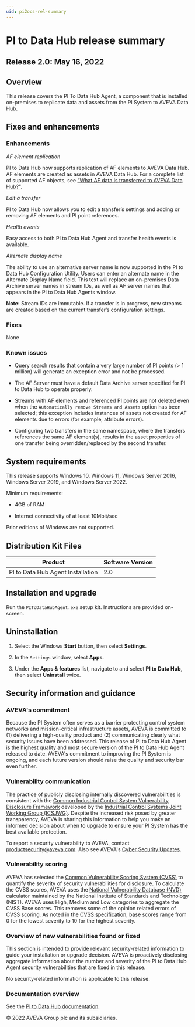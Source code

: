 ```yaml
---
uid: pi2ocs-rel-summary
---
```


# PI to Data Hub release summary

## Release 2.0: May 16, 2022

## Overview

This release covers the PI To Data Hub Agent, a component that is installed on-premises to replicate data and assets from the PI System to AVEVA Data Hub.

## Fixes and enhancements

### Enhancements

*AF element replication*

PI to Data Hub now supports replication of AF elements to AVEVA Data Hub. AF elements are created as assets in AVEVA Data Hub. For a complete list of supported AF objects, see ["What AF data is transferred to AVEVA Data Hub?"](xref:af-data-transferred).

*Edit a transfer*

PI to Data Hub now allows you to edit a transfer’s settings and adding or removing AF elements and PI point references.

*Health events*

Easy access to both PI to Data Hub Agent and transfer health events is available.

*Alternate display name*

The ability to use an alternative server name is now supported in the PI to Data Hub Configuration Utility. Users can enter an alternate name in the Alternate Display Name field. This text will replace an on-premises Data Archive server names in stream IDs, as well as AF server names that appears in the PI to Data Hub Agents window.
 
**Note:** Stream IDs are immutable. If a transfer is in progress, new streams are created based on the current transfer’s configuration settings.

### Fixes

None

### Known issues

* Query search results that contain a very large number of PI points (> 1 million) will generate an exception error and not be processed.

* The AF Server must have a default Data Archive server specified for PI to Data Hub to operate properly.

* Streams with AF elements and referenced PI points are not deleted even when the `Automatically remove Streams and Assets` option has been selected; this exception includes instances of assets not created for AF elements due to errors (for example, attribute errors).

* Configuring two transfers in the same namespace, where the transfers references the same AF element(s), results in the asset properties of one transfer being overridden/replaced by the second transfer.

## System requirements

This release supports Windows 10, Windows 11, Windows Server 2016, Windows Server 2019, and Windows Server 2022.

Minimum requirements:

* 4GB of RAM

* Internet connectivity of at least 10Mbit/sec

Prior editions of Windows are not supported.

## Distribution Kit Files

| Product  | Software Version |
|------------- | ------------ |
| PI to Data Hub Agent Installation | 2.0 |

## Installation and upgrade

Run the `PIToDataHubAgent.exe` setup kit. Instructions are provided on-screen.

## Uninstallation

1. Select the Windows **Start** button, then select **Settings**.

1. In the `Settings` window, select **Apps**.

1. Under the **Apps & features** list, navigate to and select **PI to Data Hub**, then select **Uninstall** twice.

## Security information and guidance

### AVEVA's commitment

Because the PI System often serves as a barrier protecting control system networks and mission-critical infrastructure assets, AVEVA is committed to (1) delivering a high-quality product and (2) communicating clearly what security issues have been addressed. This release of PI to Data Hub Agent is the highest quality and most secure version of the PI to Data Hub Agent released to date. AVEVA's commitment to improving the PI System is ongoing, and each future version should raise the quality and security bar even further.

### Vulnerability communication

The practice of publicly disclosing internally discovered vulnerabilities is consistent with the [Common Industrial Control System Vulnerability Disclosure Framework](https://www.cisa.gov/uscert/sites/default/files/ICSJWG-Archive/ICSJWG_Vulnerability_Disclosure_Framework_Final_1.pdf) developed by the [Industrial Control Systems Joint Working Group (ICSJWG)](https://www.cisa.gov/uscert/ics/Industrial-Control-Systems-Joint-Working-Group-ICSJWG). Despite the increased risk posed by greater transparency, AVEVA is sharing this information to help you make an informed decision about when to upgrade to ensure your PI System has the best available protection.

To report a security vulnerability to AVEVA, contact productsecurity@aveva.com. Also see AVEVA's [Cyber Security Updates](https://www.aveva.com/en/support-and-success/cyber-security-updates/).

### Vulnerability scoring
AVEVA has selected the [Common Vulnerability Scoring System (CVSS)](https://www.first.org/cvss/v2/guide) to quantify the severity of security vulnerabilities for disclosure. To calculate the CVSS scores, AVEVA uses the [National Vulnerability Database (NVD)](https://nvd.nist.gov/vuln-metrics/cvss/v2-calculator?calculator&.0) calculator maintained by the National Institute of Standards and Technology (NIST). AVEVA uses High, Medium and Low categories to aggregate the CVSS Base scores. This removes some of the opinion related errors of CVSS scoring. As noted in the [CVSS specification](https://www.first.org/cvss/specification-document), base scores range from 0 for the lowest severity to 10 for the highest severity.

### Overview of new vulnerabilities found or fixed
This section is intended to provide relevant security-related information to guide your installation or upgrade decision. AVEVA is proactively disclosing aggregate information about the number and severity of the PI to Data Hub Agent security vulnerabilities that are fixed in this release.

No security-related information is applicable to this release.

### Documentation overview

See the [PI to Data Hub documentation](xref:main-lp).

© 2022 AVEVA Group plc and its subsidiaries.
